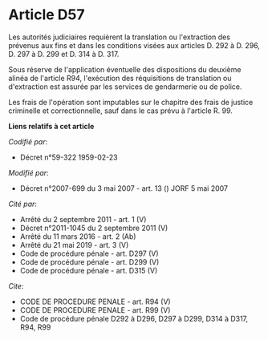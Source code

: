 # Article D57

Les autorités judiciaires requièrent la translation ou l'extraction des prévenus aux fins et dans les conditions visées aux
articles D. 292 à D. 296, D. 297 à D. 299 et D. 314 à D. 317.

Sous réserve de l'application éventuelle des dispositions du deuxième alinéa de l'article R94, l'exécution des réquisitions
de translation ou d'extraction est assurée par les services de gendarmerie ou de police.

Les frais de l'opération sont imputables sur le chapitre des frais de justice criminelle et correctionnelle, sauf dans le cas
prévu à l'article R. 99.

**Liens relatifs à cet article**

_Codifié par_:

  - Décret n°59-322 1959-02-23

_Modifié par_:

  - Décret n°2007-699 du 3 mai 2007 - art. 13 () JORF 5 mai 2007

_Cité par_:

  - Arrêté du 2 septembre 2011 - art. 1 (V)
  - Décret n°2011-1045 du 2 septembre 2011 (V)
  - Arrêté du 11 mars 2016 - art. 2 (Ab)
  - Arrêté du 21 mai 2019 - art. 3 (V)
  - Code de procédure pénale - art. D297 (V)
  - Code de procédure pénale - art. D299 (V)
  - Code de procédure pénale - art. D315 (V)

_Cite_:

  - CODE DE PROCEDURE PENALE - art. R94 (V)
  - CODE DE PROCEDURE PENALE - art. R99 (V)
  - Code de procédure pénale D292 à D296, D297 à D299, D314 à D317, R94, R99
